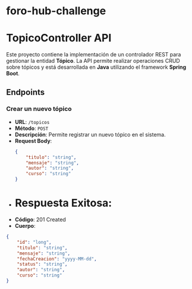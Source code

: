 # foro-hub-challenge

# TopicoController API

Este proyecto contiene la implementación de un controlador REST para gestionar la entidad **Tópico**. La API permite realizar operaciones CRUD sobre tópicos y está desarrollada en **Java** utilizando el framework **Spring Boot**.

## Endpoints

### Crear un nuevo tópico
- **URL**: `/topicos`
- **Método**: `POST`
- **Descripción**: Permite registrar un nuevo tópico en el sistema.
- **Request Body**:
  ```json
  {
      "titulo": "string",
      "mensaje": "string",
      "autor": "string",
      "curso": "string"
  }
- # Respuesta Exitosa:
- **Código**: 201 Created
- **Cuerpo**:
```json
{
    "id": "long",
    "titulo": "string",
    "mensaje": "string",
    "fechaCreacion": "yyyy-MM-dd",
    "status": "string",
    "autor": "string",
    "curso": "string"
}
